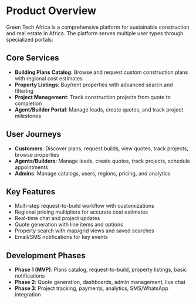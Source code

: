 # Product Overview

Green Tech Africa is a comprehensive platform for sustainable construction and real estate in Africa. The platform serves multiple user types through specialized portals:

## Core Services
- **Building Plans Catalog**: Browse and request custom construction plans with regional cost estimates
- **Property Listings**: Buy/rent properties with advanced search and filtering
- **Project Management**: Track construction projects from quote to completion
- **Agent/Builder Portal**: Manage leads, create quotes, and track project milestones

## User Journeys
- **Customers**: Discover plans, request builds, view quotes, track projects, browse properties
- **Agents/Builders**: Manage leads, create quotes, track projects, schedule appointments
- **Admins**: Manage catalogs, users, regions, pricing, and analytics

## Key Features
- Multi-step request-to-build workflow with customizations
- Regional pricing multipliers for accurate cost estimates
- Real-time chat and project updates
- Quote generation with line items and options
- Property search with map/grid views and saved searches
- Email/SMS notifications for key events

## Development Phases
- **Phase 1 (MVP)**: Plans catalog, request-to-build, property listings, basic notifications
- **Phase 2**: Quote generation, dashboards, admin management, live chat
- **Phase 3**: Project tracking, payments, analytics, SMS/WhatsApp integration